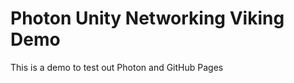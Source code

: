 Photon Unity Networking Viking Demo
====================

This is a demo to test out Photon and GitHub Pages
